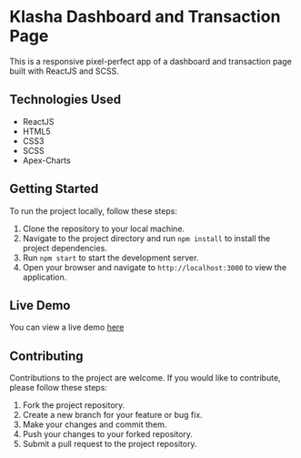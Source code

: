 # Klasha Dashboard and Transaction Page

This is a responsive pixel-perfect app of a dashboard and transaction page built with ReactJS and SCSS.

## Technologies Used

- ReactJS
- HTML5
- CSS3
- SCSS
- Apex-Charts

## Getting Started

To run the project locally, follow these steps:

1. Clone the repository to your local machine.
2. Navigate to the project directory and run `npm install` to install the project dependencies.
3. Run `npm start` to start the development server.
4. Open your browser and navigate to `http://localhost:3000` to view the application.

## Live Demo
You can view a live demo [here](https://klasha-dash-test.netlify.app/)

## Contributing

Contributions to the project are welcome. If you would like to contribute, please follow these steps:

1. Fork the project repository.
2. Create a new branch for your feature or bug fix.
3. Make your changes and commit them.
4. Push your changes to your forked repository.
5. Submit a pull request to the project repository.
